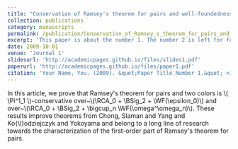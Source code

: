 ```yaml
---
title: "Conservation of Ramsey's theorem for pairs and well-foundedness"
collection: publications
category: manuscripts
permalink: /publication/Conservation_of_Ramsey_s_theorem_for_pairs_and_well_foundedness
excerpt: 'This paper is about the number 1. The number 2 is left for future work.'
date: 2009-10-01
venue: 'Journal 1'
slidesurl: 'http://academicpages.github.io/files/slides1.pdf'
paperurl: 'http://academicpages.github.io/files/paper1.pdf'
citation: 'Your Name, You. (2009). &quot;Paper Title Number 1.&quot; <i>Journal 1</i>. 1(1).'
---
```


In this article, we prove that Ramsey's theorem for pairs and two colors is \\( \Pi^1_1 \\)-conservative over~\\(\RCA_0 + \BSig_2 + \WF(\epsilon_0)\\) and   over~\\(\RCA_0 + \BSig_2 + \bigcup_n \WF(\omega^\omega_n)\\). These results improve theorems from Chong, Slaman and Yang and Ko{\l}odziejczyk and Yokoyama and belong to a long line of research towards the characterization of the first-order part of Ramsey's theorem for pairs.